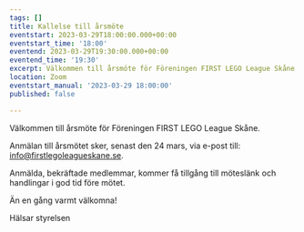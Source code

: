 ```yaml
---
tags: []
title: Kallelse till årsmöte
eventstart: 2023-03-29T18:00:00.000+00:00
eventstart_time: '18:00'
eventend: 2023-03-29T19:30:00.000+00:00
eventend_time: '19:30'
excerpt: Välkommen till årsmöte för Föreningen FIRST LEGO League Skåne.
location: Zoom
eventstart_manual: '2023-03-29 18:00:00'
published: false

---
```

Välkommen till årsmöte för Föreningen FIRST LEGO League Skåne.

Anmälan till årsmötet sker, senast den 24 mars, via e-post till: info@firstlegoleagueskane.se.

Anmälda, bekräftade medlemmar, kommer få tillgång till möteslänk och handlingar i god tid före mötet. 

Än en gång varmt välkomna!

Hälsar styrelsen